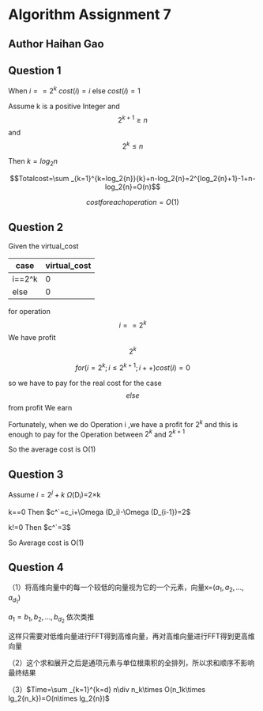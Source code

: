 # Algorithm Assignment 7

## Author Haihan Gao

## Question 1

When $i==2^k$ $cost(i)=i$ else $cost(i)=1$

Assume k is a positive Integer and $$2^{k+1}\geq n$$ and $$2^k \leq n$$

Then $k=log_2{n}$

$$Totalcost=\sum _{k=1}^{k=log_2{n}}{k}+n-log_2{n}=2^{log_2{n}+1}-1+n-log_2{n}=O(n)$$

$$costforeachoperation=O(1)$$

## Question 2

Given the virtual_cost

| case   | virtual_cost |
| ------ | ------------ |
| i==2^k | 0            |
| else   | 0            |

for operation $$i==2^k$$ We have profit $$2^k$$

$$for(i=2^k;i\leq 2^{k+1};i++) cost(i)=0$$

so we have to pay for the real cost for the case $$else$$ from profit We earn

Fortunately, when we do Operation i ,we have a profit for $2^k$ and this is enough to pay for the Operation between $2^k$ and $2^{k+1}$

So the average cost is O(1)

## Question 3

Assume $i=2^j+k$ $\Omega$(D<sub>i</sub>)=2$\times$k

k==0 Then $c^`=c_i+\Omega (D_i)-\Omega (D_{i-1})=2$

k!=0 Then $c^`=3$

So Average cost is O(1)

## Question 4

（1）将高维向量中的每一个较低的向量视为它的一个元素，向量x=$(a_1,a_2,...,a_{d_{1}})$

$a_1={b_1,b_2,...,b_{d_2}}$ 依次类推

这样只需要对低维向量进行FFT得到高维向量，再对高维向量进行FFT得到更高维向量

（2）这个求和展开之后是通项元素与单位根乘积的全排列，所以求和顺序不影响最终结果

（3）$Time=\sum _{k=1}^{k=d} n\div n_k\times O(n_1k\times lg_2{n_k})=O(n\times lg_2{n})$